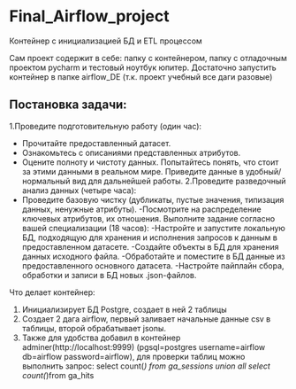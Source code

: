 # Final_Airflow_project
Контейнер с инициализацией БД и ETL процессом

Сам проект содержит в себе: папку с контейнером, папку с отладочным проектом pycharm и тестовый ноутбук юпитер.
Достаточно запустить контейнер в папке airflow_DE (т.к. проект учебный все даги разовые)

## Постановка задачи:
1.Проведите подготовительную работу (один час):  
 - Прочитайте предоставленный датасет.
 - Ознакомьтесь с описаниями представленных атрибутов.
 - Оцените полноту и чистоту данных. Попытайтесь понять, что стоит за этими данными в реальном мире. Приведите данные в удобный/нормальный вид для дальнейшей работы.
2.Проведите разведочный анализ данных (четыре часа):
 - Проведите базовую чистку (дубликаты, пустые значения, типизация данных, ненужные атрибуты).
   -Посмотрите на распределение ключевых атрибутов, их отношения.
Выполните задание согласно вашей специализации (18 часов):
  -Настройте и запустите локальную БД, подходящую для хранения и исполнения запросов к данным в предоставленном датасете.
  -Создайте объекты в БД для хранения данных исходного файла.
  -Обработайте и поместите в БД данные из предоставленного основного датасета.
  -Настройте пайплайн сбора, обработки и записи в БД новых .json-файлов. 

Что делает контейнер:
1. Инициализирует БД Postgre, создает в ней 2 таблицы
2. Создает 2 дага airflow, первый заливает начальные данные csv в таблицы, второй обрабатывает jsonы.
3. Также для удобства добавил в контейнер adminer(http://localhost:9999) (pgsql=postgres username=airflow db=airflow password=airflow), для проверки таблиц можно выполнить запрос:
  select count(*) from ga_sessions
  union all
  select count(*)from ga_hits

